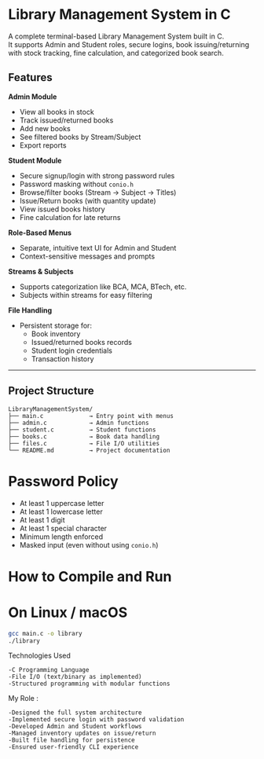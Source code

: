 # Library Management System in C

A complete terminal-based Library Management System built in C.  
It supports Admin and Student roles, secure logins, book issuing/returning with stock tracking, fine calculation, and categorized book search.


##  Features

 **Admin Module**
- View all books in stock
- Track issued/returned books
- Add new books
- See filtered books by Stream/Subject
- Export reports

 **Student Module**
- Secure signup/login with strong password rules
- Password masking without `conio.h`
- Browse/filter books (Stream → Subject → Titles)
- Issue/Return books (with quantity update)
- View issued books history
- Fine calculation for late returns

 **Role-Based Menus**
- Separate, intuitive text UI for Admin and Student
- Context-sensitive messages and prompts

 **Streams & Subjects**
- Supports categorization like BCA, MCA, BTech, etc.
- Subjects within streams for easy filtering

 **File Handling**
- Persistent storage for:
  - Book inventory
  - Issued/returned books records
  - Student login credentials
  - Transaction history

---

##  Project Structure
```
LibraryManagementSystem/
├── main.c             → Entry point with menus
├── admin.c            → Admin functions
├── student.c          → Student functions
├── books.c            → Book data handling
├── files.c            → File I/O utilities
└── README.md          → Project documentation
```

# Password Policy

- At least 1 uppercase letter
- At least 1 lowercase letter
- At least 1 digit
- At least 1 special character
- Minimum length enforced
- Masked input (even without using `conio.h`)


# How to Compile and Run

# On Linux / macOS
```bash
gcc main.c -o library
./library
```


Technologies Used
```
-C Programming Language
-File I/O (text/binary as implemented)
-Structured programming with modular functions
```
My Role : 
```
-Designed the full system architecture
-Implemented secure login with password validation
-Developed Admin and Student workflows
-Managed inventory updates on issue/return
-Built file handling for persistence
-Ensured user-friendly CLI experience
